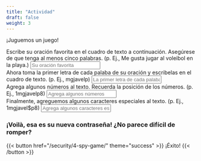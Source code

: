 ```yaml
---
title: "Actividad"
draft: false
weight: 3
---
```


¡Juguemos un juego!

<form accept-charset="UTF-8" action="https://formkeep.com/f/exampletoken" method="POST">
  <input type="hidden" name="utf8" value="✓">
    Escribe su oración favorita en el cuadro de texto a continuación. Asegúrese de que tenga al menos  cinco palabras. (p. Ej., Me gusta jugar al voleibol en la playa.) 
  <input type="email"  name="email" placeholder="Su oración favorita">
</br>
    Ahora toma la primer letra de cada palaba de su oración y escribelas en el cuadro de texto. (p. Ej.,
    mgjavelp)
  <input type="text" name="name" placeholder="La primer letra de cada palaba">
</br>
    Agrega algunos números al texto. Recuerda la posición de los números. (p. Ej., 1mgjavelp8)
  <input type="tel" name="phone" placeholder="Agrega algunos números">
</br>
    Finalmente, agreguemos algunos caracteres especiales al texto. (p. Ej., 1mgjavel$p8)
  <input type="tel" name="phone" placeholder="Agrega algunos caracteres especiales">

</br>
</form>

### ¡Voilà, esa es su nueva contraseña! ¿No parece difícil de romper?

{{< button href="/security/4-spy-game/" theme="success" >}} ¡Éxito! {{< /button >}}